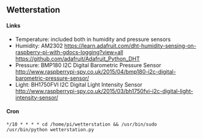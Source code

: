 ## Wetterstation

#### Links

* Temperature: included both in humidity and pressure sensors
* Humidity: AM2302 
    https://learn.adafruit.com/dht-humidity-sensing-on-raspberry-pi-with-gdocs-logging?view=all
    https://github.com/adafruit/Adafruit_Python_DHT
* Pressure: BMP180 I2C Digital Barometric Pressure Sensor
    http://www.raspberrypi-spy.co.uk/2015/04/bmp180-i2c-digital-barometric-pressure-sensor/
* Light: BH1750FVI I2C Digital Light Intensity Sensor
    http://www.raspberrypi-spy.co.uk/2015/03/bh1750fvi-i2c-digital-light-intensity-sensor/

#### Cron

    */10 * * * * cd /home/pi/wetterstation && /usr/bin/sudo /usr/bin/python wetterstation.py